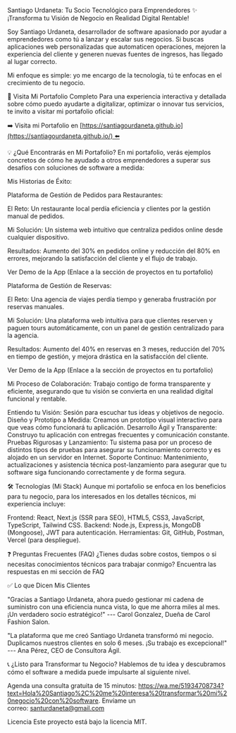 Santiago Urdaneta: Tu Socio Tecnológico para Emprendedores ✨ ¡Transforma tu Visión de Negocio en Realidad Digital Rentable!

Soy Santiago Urdaneta, desarrollador de software apasionado por ayudar a emprendedores como tú a lanzar y escalar sus negocios. Si buscas aplicaciones web personalizadas que automaticen operaciones, mejoren la experiencia del cliente y generen nuevas fuentes de ingresos, has llegado al lugar correcto.

Mi enfoque es simple: yo me encargo de la tecnología, tú te enfocas en el crecimiento de tu negocio.

🚀 Visita Mi Portafolio Completo Para una experiencia interactiva y detallada sobre cómo puedo ayudarte a digitalizar, optimizar o innovar tus servicios, te invito a visitar mi portafolio oficial:

➡️ Visita mi Portafolio en [https://santiagourdaneta.github.io](https://santiagourdaneta.github.io/) ⬅️

💡 ¿Qué Encontrarás en Mi Portafolio? En mi portafolio, verás ejemplos concretos de cómo he ayudado a otros emprendedores a superar sus desafíos con soluciones de software a medida:

Mis Historias de Éxito:

Plataforma de Gestión de Pedidos para Restaurantes:

El Reto: Un restaurante local perdía eficiencia y clientes por la gestión manual de pedidos.

Mi Solución: Un sistema web intuitivo que centraliza pedidos online desde cualquier dispositivo.

Resultados: Aumento del 30% en pedidos online y reducción del 80% en errores, mejorando la satisfacción del cliente y el flujo de trabajo.

Ver Demo de la App (Enlace a la sección de proyectos en tu portafolio)

Plataforma de Gestión de Reservas:

El Reto: Una agencia de viajes perdía tiempo y generaba frustración por reservas manuales.

Mi Solución: Una plataforma web intuitiva para que clientes reserven y paguen tours automáticamente, con un panel de gestión centralizado para la agencia.

Resultados: Aumento del 40% en reservas en 3 meses, reducción del 70% en tiempo de gestión, y mejora drástica en la satisfacción del cliente.

Ver Demo de la App (Enlace a la sección de proyectos en tu portafolio)

Mi Proceso de Colaboración: Trabajo contigo de forma transparente y eficiente, asegurando que tu visión se convierta en una realidad digital funcional y rentable.

Entiendo tu Visión: Sesión para escuchar tus ideas y objetivos de negocio. Diseño y Prototipo a Medida: Creamos un prototipo visual interactivo para que veas cómo funcionará tu aplicación. Desarrollo Ágil y Transparente: Construyo tu aplicación con entregas frecuentes y comunicación constante. Pruebas Rigurosas y Lanzamiento: Tu sistema pasa por un proceso de distintos tipos de pruebas para asegurar su funcionamiento correcto y es alojado en un servidor en Internet. Soporte Continuo: Mantenimiento, actualizaciones y asistencia técnica post-lanzamiento para asegurar que tu software siga funcionando correctamente y de forma segura.

🛠️ Tecnologías (Mi Stack) Aunque mi portafolio se enfoca en los beneficios para tu negocio, para los interesados en los detalles técnicos, mi experiencia incluye:

Frontend: React, Next.js (SSR para SEO), HTML5, CSS3, JavaScript, TypeScript, Tailwind CSS. Backend: Node.js, Express.js, MongoDB (Mongoose), JWT para autenticación. Herramientas: Git, GitHub, Postman, Vercel (para despliegue).

❓ Preguntas Frecuentes (FAQ) ¿Tienes dudas sobre costos, tiempos o si necesitas conocimientos técnicos para trabajar conmigo? Encuentra las respuestas en mi sección de FAQ

✅ Lo que Dicen Mis Clientes

"Gracias a Santiago Urdaneta, ahora puedo gestionar mi cadena de suministro con una eficiencia nunca vista, lo que me ahorra miles al mes. ¡Un verdadero socio estratégico!" --- Carol Gonzalez, Dueña de Carol Fashion Salon.

"La plataforma que me creó Santiago Urdaneta transformó mi negocio. Duplicamos nuestros clientes en solo 6 meses. ¡Su trabajo es excepcional!" --- Ana Pérez, CEO de Consultora Ágil.

📞 ¿Listo para Transformar tu Negocio? Hablemos de tu idea y descubramos cómo el software a medida puede impulsarte al siguiente nivel.

Agenda una consulta gratuita de 15 minutos: <https://wa.me/51934708734?text=Hola%20Santiago%2C%20me%20interesa%20transformar%20mi%20negocio%20con%20software>. Envíame un correo: <santurdaneta@gmail.com>

Licencia Este proyecto está bajo la licencia MIT.
